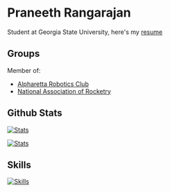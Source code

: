 # Praneeth Rangarajan

Student at Georgia State University, here's my [resume]()

## Groups

Member of:
* [Alpharetta Robotics Club]()
* [National Association of Rocketry]()

## Github Stats

[![Stats](https://github-readme-stats.vercel.app/api?username=praneethrangarajan&include_all_commits=true&theme=dark&show_icons=true&title_color=ffffff)](https://github.com/anuraghazra/github-readme-stats)

[![Stats](https://github-readme-stats.vercel.app/api/top-langs/?username=praneethrangarajan&layout=compact&theme=dark&hide=html&langs_count=10)](https://github.com/anuraghazra/github-readme-stats)

## Skills

[![Skills](https://skillicons.dev/icons?i=arduino,c,cpp,cs,css,html,java,jest,js,nodejs,py,ts,unity,vite)](https://skillicons.dev)
